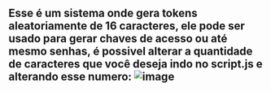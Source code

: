 ## Esse é um sistema onde gera tokens aleatoriamente de 16 caracteres, ele pode ser usado para gerar chaves de acesso ou até mesmo senhas, é possivel alterar a quantidade de caracteres que você deseja indo no script.js e alterando esse numero: ![image](https://github.com/antoniovitor15/gerador-de-token/assets/163855604/d889658e-724d-4371-b394-176941299a17)

